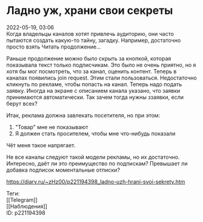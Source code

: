 Ладно уж, храни свои секреты
=============================

   
 2022-05-19, 03:06   
  Когда владельцы каналов хотят привлечь аудиторию, они часто пытаются создать какую-то тайну, загадку. Например, достаточно просто взять  Читать продолжение...    
   
 Раньше продолжение можно было скрыть за кнопкой, которая показывала текст только подписчикам. Это было не очень приятно, но я хотя бы мог посмотреть, что за канал, оценить контент. Теперь в каналах появились join request. Этим стали пользоваться. Недостаточно кликнуть по рекламе, чтобы попасть на канал. Теперь надо подать заявку. Иногда на экране с описанием канала указано, что заявки принимаются автоматически. Так зачем тогда нужны ззаявки, если берут всех?   
   
 Итак, реклама должна завлекать посетителя, но при этом:   
 1. "Товар" мне не показывают   
 2. Я должен стать просителем, чтобы мне что-нибудь показали   
   
 Чёт меня такое напрягает.   
   
 Не все каналы следуют такой модели рекламы, но их достаточно. Интересно, даёт ли это преимущество по подпискам? Превышает ли добавка подписок моментальные отписки?   
    
 <https://diary.ru/~zHz00/p221194398_ladno-uzh-hrani-svoi-sekrety.htm>   
   
 Теги:   
 [[Telegram]]   
 [[Наблюдения]]   
 ID: p221194398